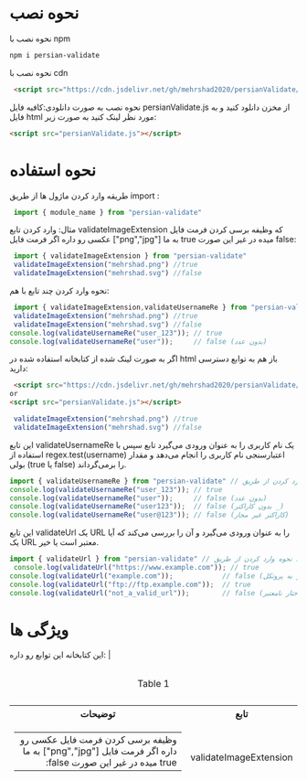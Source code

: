 # نحوه نصب 
نحوه نصب با npm

```bash
npm i persian-validate
```
نحوه نصب با cdn
```html
 <script src="https://cdn.jsdelivr.net/gh/mehrshad2020/persianValidate/persianValidate.js"></script>
```
نحوه نصب به صورت دانلودی:کافیه فایل persianValidate.js از مخزن دانلود کنید و به فایل html مورد نظر لینک کنید به صورت زیر:
```html
<script src="persianValidate.js"></script>
```
# نحوه استفاده
طریقه وارد کردن ماژول ها از طریق import :
```javascript
 import { module_name } from "persian-validate"
```
مثال: وارد کردن تابع validateImageExtension که وظیفه برسی کردن فرمت فایل عکسی رو داره اگر فرمت فایل ["png","jpg"] به ما true  میده در غیر این صورت false:
```javascript
 import { validateImageExtension } from "persian-validate"
 validateImageExtension("mehrshad.png") //true
 validateImageExtension("mehrshad.svg") //false
```
نحوه وارد کردن چند تابع با هم:
```javascript
 import { validateImageExtension,validateUsernameRe } from "persian-validate"
 validateImageExtension("mehrshad.png") //true
 validateImageExtension("mehrshad.svg") //false
console.log(validateUsernameRe("user_123")); // true
console.log(validateUsernameRe("user"));     // false (بدون عدد)
```

اگر به صورت لینک شده از کتابخانه استفاده شده در html باز هم به توابع دسترسی دارید:
```html
 <script src="https://cdn.jsdelivr.net/gh/mehrshad2020/persianValidate/persianValidate.js"></script>
or
<script src="persianValidate.js"></script>
```
```javascript
 validateImageExtension("mehrshad.png") //true
 validateImageExtension("mehrshad.svg") //false
```
این تابع validateUsernameRe یک نام کاربری را به عنوان ورودی می‌گیرد تابع سپس با استفاده از regex.test(username) اعتبارسنجی نام کاربری را انجام می‌دهد و مقدار بولی (true یا false) را برمی‌گرداند.
```javascript
import { validateUsernameRe } from "persian-validate" // نحوه وارد کردن از طریق import
console.log(validateUsernameRe("user_123")); // true
console.log(validateUsernameRe("user"));     // false (بدون عدد)
console.log(validateUsernameRe("user123"));  // false (بدون کاراکتر _)
console.log(validateUsernameRe("user@123")); // false (کاراکتر غیر مجاز)
```
این تابع validateUrl یک URL را به عنوان ورودی می‌گیرد و آن را بررسی می‌کند که آیا یک URL معتبر است یا خیر.
```javascript
import { validateUrl } from "persian-validate" // نحوه وارد کردن از طریق import
 console.log(validateUrl("https://www.example.com")); // true
console.log(validateUrl("example.com"));            // false (نیاز به پروتکل)
console.log(validateUrl("ftp://ftp.example.com"));  // true
console.log(validateUrl("not_a_valid_url"));        // false (ساختار نامعتبر)

```
# ویژگی ها
این کتابخانه این توابع رو داره:
|<table>
    <caption>
        <p>Table 1</p>
    </caption>
    <thead>
        <tr>
            <th>توضیحات</th>
            <th>تابع</th>
        </tr>
        <tr>
            <td>
                <table>
                    <tbody>
                        <tr dir="rtl">
                            <td>وظیفه برسی کردن فرمت فایل عکسی رو داره اگر فرمت فایل ["png","jpg"] به ما true میده در غیر این صورت false:</td>
                        </tr>
                    </tbody>
                </table><br>
            </td>
            <td>validateImageExtension</td>
        </tr>
    </thead>
    <tbody></tbody>
</table>

